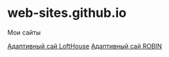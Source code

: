 # web-sites.github.io
Мои сайты

[Адаптивный сай LoftHouse](https://vinny290.github.io/lofthouse/ "1 сайт")
[Адаптивный сай ROBIN](https://vinny290.github.io/robin/ "2 сайт")
